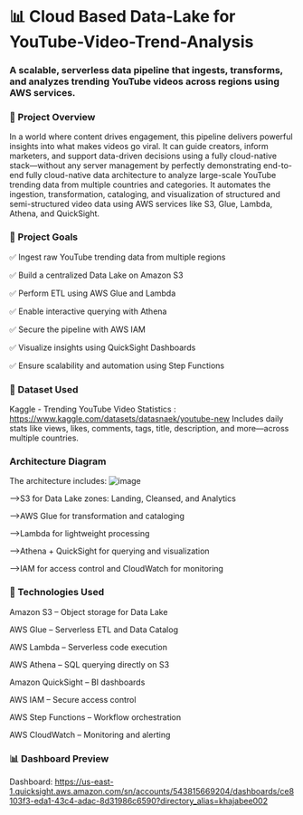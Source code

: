 # 📊 Cloud Based Data-Lake for YouTube-Video-Trend-Analysis

### A scalable, serverless data pipeline that ingests, transforms, and analyzes trending YouTube videos across regions using AWS services.
### 🚀 Project Overview
In a world where content drives engagement, this pipeline delivers powerful insights into what makes videos go viral. It can guide creators, inform marketers, and support data-driven decisions using a fully cloud-native stack—without any server management by perfectly demonstrating end-to-end fully cloud-native data architecture to analyze large-scale YouTube trending data from multiple countries and categories. It automates the ingestion, transformation, cataloging, and visualization of structured and semi-structured video data using AWS services like S3, Glue, Lambda, Athena, and QuickSight.

### 🎯 Project Goals

✅ Ingest raw YouTube trending data from multiple regions

✅ Build a centralized Data Lake on Amazon S3

✅ Perform ETL using AWS Glue and Lambda

✅ Enable interactive querying with Athena

✅ Secure the pipeline with AWS IAM

✅ Visualize insights using QuickSight Dashboards

✅ Ensure scalability and automation using Step Functions

### 📁 Dataset Used
Kaggle - Trending YouTube Video Statistics : https://www.kaggle.com/datasets/datasnaek/youtube-new
Includes daily stats like views, likes, comments, tags, title, description, and more—across multiple countries.

### Architecture Diagram
The architecture includes:
![image](https://github.com/user-attachments/assets/9a46e844-2a3b-4da6-906f-592bf1cfa79c)

-->S3 for Data Lake zones: Landing, Cleansed, and Analytics

-->AWS Glue for transformation and cataloging

-->Lambda for lightweight processing

-->Athena + QuickSight for querying and visualization

-->IAM for access control and CloudWatch for monitoring

### 🧰 Technologies Used
Amazon S3 – Object storage for Data Lake

AWS Glue – Serverless ETL and Data Catalog

AWS Lambda – Serverless code execution

AWS Athena – SQL querying directly on S3

Amazon QuickSight – BI dashboards

AWS IAM – Secure access control

AWS Step Functions – Workflow orchestration

AWS CloudWatch – Monitoring and alerting


### 📊 Dashboard Preview 
Dashboard: https://us-east-1.quicksight.aws.amazon.com/sn/accounts/543815669204/dashboards/ce8103f3-eda1-43c4-adac-8d31986c6590?directory_alias=khajabee002



